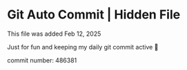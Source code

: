 # Git Auto Commit | Hidden File

This file was added Feb 12, 2025

Just for fun and keeping my daily git commit active 🤪

commit number: 486381
